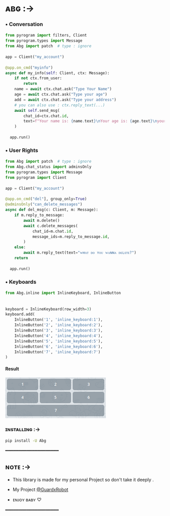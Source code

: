 # ᴀʙɢ :->
> 
### • Conversation

```python
from pyrogram import filters, Client
from pyrogram.types import Message
from Abg import patch  # type : ignore

app = Client("my_account")

@app.on_cmd("myinfo")
async def my_info(self: Client, ctx: Message):
    if not ctx.from_user:
        return
    name = await ctx.chat.ask("Type Your Name")
    age = await ctx.chat.ask("Type your age")
    add = await ctx.chat.ask("Type your address")
    # you can also use : ctx.reply_text(...)
    await self.send_msg(
        chat_id=ctx.chat.id,
        text=f"Your name is: {name.text}\nYour age is: {age.text}\nyour address is: {add.text}",
    )

  app.run()
```
>
### • User Rights 

```python
from Abg import patch  # type : ignore
from Abg.chat_status import adminsOnly
from pyrogram.types import Message
from pyrogram import Client

app = Client("my_account")

@app.on_cmd("del"], group_only=True)
@adminsOnly("can_delete_messages")
async def del_msg(c: Client, m: Message):
    if m.reply_to_message:
        await m.delete()
        await c.delete_messages(
            chat_id=m.chat.id,
            message_ids=m.reply_to_message.id,
        )
    else:
        await m.reply_text(text="ᴡʜᴀᴛ ᴅᴏ ʏᴏᴜ ᴡᴀɴɴᴀ ᴅᴇʟᴇᴛᴇ?")
    return
  
  app.run()
```


>
### • Keyboards

```python
from Abg.inline import InlineKeyboard, InlineButton


keyboard = InlineKeyboard(row_width=3)
keyboard.add(
    InlineButton('1', 'inline_keyboard:1'),
    InlineButton('2', 'inline_keyboard:2'),
    InlineButton('3', 'inline_keyboard:3'),
    InlineButton('4', 'inline_keyboard:4'),
    InlineButton('5', 'inline_keyboard:5'),
    InlineButton('6', 'inline_keyboard:6'),
    InlineButton('7', 'inline_keyboard:7')
)
```

#### Result

<p><img src="https://raw.githubusercontent.com/Abishnoi69/Abg/master/doce/images/add_inline_button.png" alt="add_inline_button"></p>


### ɪɴsᴛᴀʟʟɪɴɢ :->

```bash
pip install -U Abg
```

━━━━━━━━━━━━━━━━━━━━
## ɴᴏᴛᴇ :->

- This library is made for my personal Project so don't take it deeply .
- My Project [@GuardxRobot](https://t.me/GuardxRobot) 

- ᴇɴᴊᴏʏ ʙᴀʙʏ ♡ 

━━━━━━━━━━━━━━━━━━━━ 

